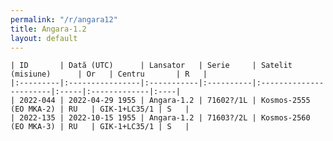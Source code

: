 ```yaml
---
permalink: "/r/angara12"
title: Angara-1.2
layout: default
---
```


    | ID       | Dată (UTC)      | Lansator   | Serie     | Satelit (misiune)      | Or   | Centru       | R   |
    |:---------|:----------------|:-----------|:----------|:-----------------------|:-----|:-------------|:----|
    | 2022-044 | 2022-04-29 1955 | Angara-1.2 | 71602?/1L | Kosmos-2555 (EO MKA-2) | RU   | GIK-1+LC35/1 | S   |
    | 2022-135 | 2022-10-15 1955 | Angara-1.2 | 71603?/2L | Kosmos-2560 (EO MKA-3) | RU   | GIK-1+LC35/1 | S   |

